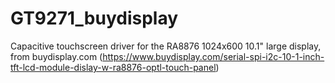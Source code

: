 # GT9271_buydisplay
Capacitive touchscreen driver for the RA8876 1024x600 10.1" large display, from buydisplay.com (https://www.buydisplay.com/serial-spi-i2c-10-1-inch-tft-lcd-module-dislay-w-ra8876-optl-touch-panel)
